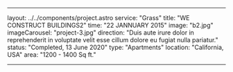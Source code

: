 ---

layout: ../../components/project.astro
service: "Grass"
title: "WE CONSTRUCT BUILDINGS2"
time: "22 JANNUARY 2015"
image: "b2.jpg"
imageCarousel: "project-3.jpg"
direction: "Duis aute irure dolor in reprehenderit in voluptate velit esse cillum dolore eu fugiat nulla pariatur."
status: "Completed, 13 June 2020"
type: "Apartments"
location: "California, USA"
area: "1200 - 1400 Sq ft."

---